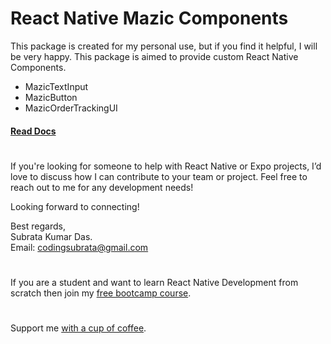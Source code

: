 # React Native Mazic Components

This package is created for my personal use, but if you find it helpful, I will be very happy. This package is aimed to provide custom React Native Components.

- MazicTextInput
- MazicButton
- MazicOrderTrackingUI

#### [Read Docs](https://subraatakumar.github.io/react-native-mazic-components/)

#

If you're looking for someone to help with React Native or Expo projects, I’d love to discuss how I can contribute to your team or project. Feel free to reach out to me for any development needs!

Looking forward to connecting!

Best regards,<br/>
Subrata Kumar Das.</br>
Email: codingsubrata@gmail.com

#

If you are a student and want to learn React Native Development from scratch then join my [free bootcamp course](https://enhanceme.in/courses/fullstack-react-native-bootcamp/).

#

Support me [with a cup of coffee](https://buymeacoffee.com/enhanceme_in).
